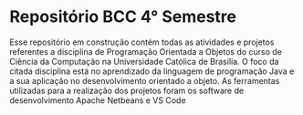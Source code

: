 <h1> Repositório BCC 4° Semestre </h1>
Esse repositório em construção contém todas as atividades e projetos referentes a disciplina de Programação Orientada a Objetos do curso de Ciência da Computação na Universidade Católica de Brasília. 
O foco da citada disciplina está no aprendizado da linguagem de programação Java e a sua aplicação no desenvolvimento orientado a objeto. As ferramentas utilizadas para a realização dos projetos foram os software de desenvolvimento Apache Netbeans e VS Code 
